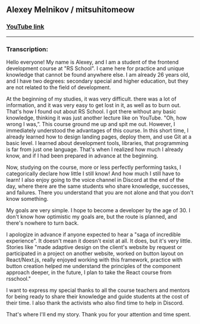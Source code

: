 ## Alexey Melnikov / mitsuhitomeow
### [YouTube link](https://youtu.be/tk5jZn7LgYU)
---
### Transcription:
Hello everyone! My name is Alexey, and I am a student of the frontend development course at "RS School". I came here for practice and unique knowledge that cannot be found anywhere else. I am already 26 years old, and I have two degrees: secondary special and higher education, but they are not related to the field of development.

At the beginning of my studies, it was very difficult. there was a lot of information, and it was very easy to get lost in it, as well as to burn out. That's how I found out about RS School. I got there without any basic knowledge, thinking it was just another lecture like on YouTube. "Oh, how wrong I was,”. This course ground me up and spit me out. However, I immediately understood the advantages of this course. In this short time, I already learned how to design landing pages, deploy them, and use Git at a basic level. I learned about development tools, libraries, that programming is far from just one language. That's when I realized how much I already know, and if I had been prepared in advance at the beginning.

Now, studying on the course, more or less perfectly performing tasks, I categorically declare how little I still know! And how much I still have to learn!  I also enjoy going to the voice channel in Discord at the end of the day, where there are the same students who share knowledge, successes, and failures. There you understand that you are not alone and that you don't know something.

My goals are very simple. I hope to become a developer by the age of 30. I don't know how optimistic my goals are, but the route is planned, and there's nowhere to turn back.

I apologize in advance if anyone expected to hear a "saga of incredible experience". It doesn't mean it doesn't exist at all. It does,  but it's very little. Stories like "made adaptive design on the client's website by request or participated in a project on another website, worked on button layout on React/Next.js, really enjoyed working with this framework, practice with button creation helped me understand the principles of the component approach deeper, in the future, I plan to take the React course from rsschool."

I want to express my special thanks to all the course teachers and mentors for being ready to share their knowledge and guide students at the cost of their time. I also thank the activists who also find time to help in Discord.

That's where I'll end my story. Thank you for your attention and time spent.